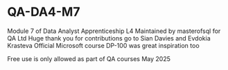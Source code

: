# QA-DA4-M7
Module 7 of Data Analyst Apprenticeship L4
Maintained by masterofsql for QA Ltd
Huge thank you for contributions go to Sian Davies and Evdokia Krasteva
Official Microsoft course DP-100 was great inspiration too

Free use is only allowed as part of QA courses
May 2025
